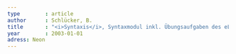 ```yaml
---
type        : article   
author      : Schlücker, B.
title       : "<i>Syntaxis</i>, Syntaxmodul inkl. Übungsaufgaben des eLearning-Programms Nederlands Online"
year        : 2003-01-01
adress: Neon
---
```



